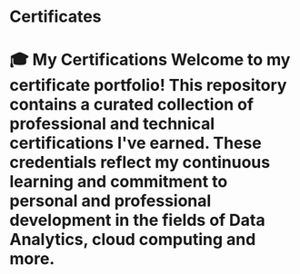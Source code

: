 # Certificates
# 🎓 My Certifications  Welcome to my certificate portfolio! This repository contains a curated collection of professional and technical certifications I've earned. These credentials reflect my continuous learning and commitment to personal and professional development in the fields of Data Analytics, cloud computing and more.
